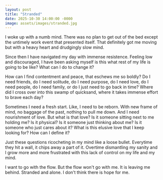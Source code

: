 ```yaml
---
layout: post
title: "Stranded"
date: 2025-10-30 14:00:00 -0000
image: assets/images/stranded.jpg
---
```


I woke up with a numb mind. There was no plan to get out of the bed except the untimely work event that presented itself. That definitely got me moving but with a heavy heart and drudgingly slow mind. 

Since then I have navigated my day with immense resistence. Feeling low and discouraged, I have been asking myself is this what rest of my life is going to be like? What can I do to change it? 

How can I find contentment and peace, that eschews me so boldly? Do I need friends, do I need solitude, do I need purpose, do I need love, do I need people, do I need family, or do I just need to go back in time? Where did I cross over into this swamp of quicksand, where it takes immense effort to brave each day? 

Sometimes I need a fresh start. Like, I need to be reborn. With new frame of mind, no baggage of the past, nothing to pull me down. And I need nourishment of love. But what is that love? Is it someone sitting next to me holding me? Is it physical? Is it someone just thinking about me? Is it someone who just cares about it? What is this elusive love that I keep looking for? How can I define it? 

Just these questions ricocheting in my mind like a loose bullet. Everytime they hit a wall, it chips away a part of it. Overtime dismantling my sanity and I grow more and more frustrated with this lack of control on my life and my mind. 

I want to go with the flow. But the flow won't go with me. It is leaving me behind. Stranded and alone. I don't think there is hope for me. 
